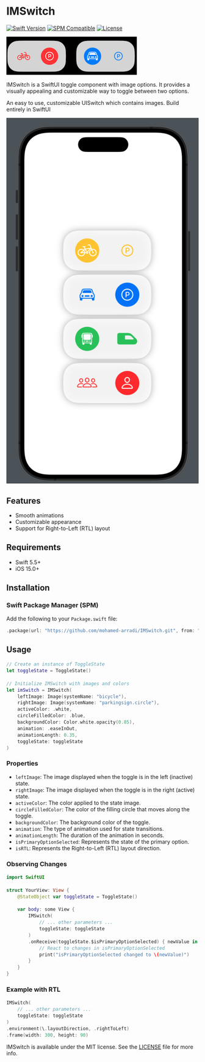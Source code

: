 
# IMSwitch 

[![Swift Version](https://img.shields.io/badge/Swift-5.0-orange.svg)](https://swift.org)
[![SPM Compatible](https://img.shields.io/badge/SPM-compatible-brightgreen.svg)](https://swift.org/package-manager/)
[![License](https://img.shields.io/badge/License-MIT-blue.svg)](LICENSE)


![lMSwitch glance](https://github.com/mohamed-arradi/IMSwitch/blob/main/imgs/switch-hstacks.png)

IMSwitch is a SwiftUI toggle component with image options. It provides a visually appealing and customizable way to toggle between two options.

An easy to use, customizable UISwitch which contains images. Build entirely in SwiftUI

![Demo IMSwitch](https://github.com/mohamed-arradi/IMSwitch/blob/main/imgs/iphone-demo-switch.png)
## Features

- Smooth animations
- Customizable appearance
- Support for Right-to-Left (RTL) layout

## Requirements

- Swift 5.5+
- iOS 15.0+

## Installation

### Swift Package Manager (SPM)

Add the following to your `Package.swift` file:

```swift
.package(url: "https://github.com/mohamed-arradi/IMSwitch.git", from: "1.0.0")
```

## Usage

```swift
// Create an instance of ToggleState
let toggleState = ToggleState()

// Initialize IMSwitch with images and colors
let imSwitch = IMSwitch(
    leftImage: Image(systemName: "bicycle"),
    rightImage: Image(systemName: "parkingsign.circle"),
    activeColor: .white,
    circleFilledColor: .blue,
    backgroundColor: Color.white.opacity(0.85),
    animation: .easeInOut,
    animationLength: 0.35,
    toggleState: toggleState
)
```

### Properties

-   `leftImage`: The image displayed when the toggle is in the left (inactive) state.
-   `rightImage`: The image displayed when the toggle is in the right (active) state.
-   `activeColor`: The color applied to the state image.
-   `circleFilledColor`: The color of the filling circle that moves along the toggle.
-   `backgroundColor`: The background color of the toggle.
-   `animation`: The type of animation used for state transitions.
-   `animationLength`: The duration of the animation in seconds.
-   `isPrimaryOptionSelected`: Represents the state of the primary option.
-   `isRTL`: Represents the Right-to-Left (RTL) layout direction.

### Observing Changes
```swift
import SwiftUI

struct YourView: View {
    @StateObject var toggleState = ToggleState()

    var body: some View {
        IMSwitch(
            // ... other parameters ...
            toggleState: toggleState
        )
        .onReceive(toggleState.$isPrimaryOptionSelected) { newValue in
            // React to changes in isPrimaryOptionSelected
            print("isPrimaryOptionSelected changed to \(newValue)")
        }
    }
}
```


### Example with RTL

```swift
IMSwitch(
    // ... other parameters ...
    toggleState: toggleState
)
.environment(\.layoutDirection, .rightToLeft)
.frame(width: 300, height: 90)
```
IMSwitch is available under the MIT license. 
See the [LICENSE](https://github.com/mohamed-arradi/IMSwitch/blob/main/LICENSE) file for more info.
